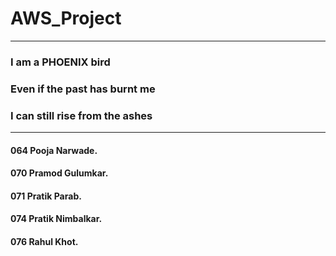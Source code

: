 # AWS_Project
___
<h3>I am a PHOENIX bird</h3>
<h3>Even if the past has burnt me</h3>
<h3>I can still rise from the ashes</h3>

___
<h4>064 Pooja Narwade.</h4>
  <h4>070 Pramod Gulumkar.</h4>
  <h4>071 Pratik Parab.</h4>
  <h4>074 Pratik Nimbalkar.</h4>
  <h4>076 Rahul Khot.</h4>
